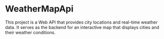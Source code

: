 # WeatherMapApi
This project is a Web API that provides city locations and real-time weather data. It serves as the backend for an interactive map that displays cities and their weather conditions.
